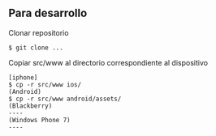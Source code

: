 Para desarrollo
---------------


Clonar repositorio

    $ git clone ...

Copiar src/www al directorio correspondiente al dispositivo

    [iphone]
    $ cp -r src/www ios/
    (Android)
    $ cp -r src/www android/assets/
    (Blackberry)
    ----
    (Windows Phone 7)
    ----
